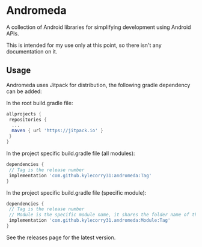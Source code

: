 # Andromeda
 A collection of Android libraries for simplifying development using Android APIs.

This is intended for my use only at this point, so there isn't any documentation on it.

## Usage
Andromeda uses Jitpack for distribution, the following gradle dependency can be added:

In the root build.gradle file:
```gradle
allprojects {
 repositories {
  ...
  maven { url 'https://jitpack.io' }
 }
}
```

In the project specific build.gradle file (all modules):
```gradle
dependencies {
 // Tag is the release number
 implementation 'com.github.kylecorry31:andromeda:Tag'
}
```

In the project specific build.gradle file (specific module):
```gradle
dependencies {
 // Tag is the release number
 // Module is the specific module name, it shares the folder name of the top level folders in this repo (ex. buzz)
 implementation 'com.github.kylecorry31.andromeda:Module:Tag'
}
```

See the releases page for the latest version.
